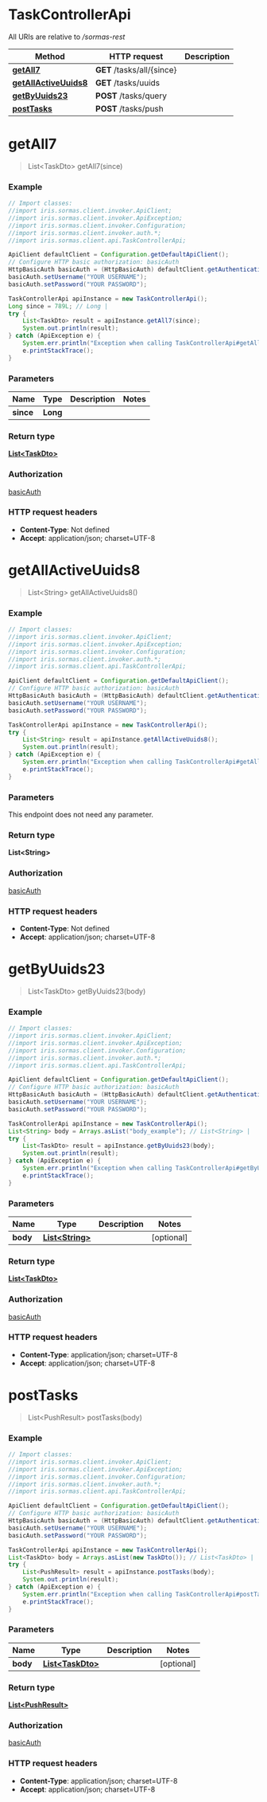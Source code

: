 # TaskControllerApi

All URIs are relative to */sormas-rest*

Method | HTTP request | Description
------------- | ------------- | -------------
[**getAll7**](TaskControllerApi.md#getAll7) | **GET** /tasks/all/{since} | 
[**getAllActiveUuids8**](TaskControllerApi.md#getAllActiveUuids8) | **GET** /tasks/uuids | 
[**getByUuids23**](TaskControllerApi.md#getByUuids23) | **POST** /tasks/query | 
[**postTasks**](TaskControllerApi.md#postTasks) | **POST** /tasks/push | 

<a name="getAll7"></a>
# **getAll7**
> List&lt;TaskDto&gt; getAll7(since)



### Example
```java
// Import classes:
//import iris.sormas.client.invoker.ApiClient;
//import iris.sormas.client.invoker.ApiException;
//import iris.sormas.client.invoker.Configuration;
//import iris.sormas.client.invoker.auth.*;
//import iris.sormas.client.api.TaskControllerApi;

ApiClient defaultClient = Configuration.getDefaultApiClient();
// Configure HTTP basic authorization: basicAuth
HttpBasicAuth basicAuth = (HttpBasicAuth) defaultClient.getAuthentication("basicAuth");
basicAuth.setUsername("YOUR USERNAME");
basicAuth.setPassword("YOUR PASSWORD");

TaskControllerApi apiInstance = new TaskControllerApi();
Long since = 789L; // Long | 
try {
    List<TaskDto> result = apiInstance.getAll7(since);
    System.out.println(result);
} catch (ApiException e) {
    System.err.println("Exception when calling TaskControllerApi#getAll7");
    e.printStackTrace();
}
```

### Parameters

Name | Type | Description  | Notes
------------- | ------------- | ------------- | -------------
 **since** | **Long**|  |

### Return type

[**List&lt;TaskDto&gt;**](TaskDto.md)

### Authorization

[basicAuth](../README.md#basicAuth)

### HTTP request headers

 - **Content-Type**: Not defined
 - **Accept**: application/json; charset=UTF-8

<a name="getAllActiveUuids8"></a>
# **getAllActiveUuids8**
> List&lt;String&gt; getAllActiveUuids8()



### Example
```java
// Import classes:
//import iris.sormas.client.invoker.ApiClient;
//import iris.sormas.client.invoker.ApiException;
//import iris.sormas.client.invoker.Configuration;
//import iris.sormas.client.invoker.auth.*;
//import iris.sormas.client.api.TaskControllerApi;

ApiClient defaultClient = Configuration.getDefaultApiClient();
// Configure HTTP basic authorization: basicAuth
HttpBasicAuth basicAuth = (HttpBasicAuth) defaultClient.getAuthentication("basicAuth");
basicAuth.setUsername("YOUR USERNAME");
basicAuth.setPassword("YOUR PASSWORD");

TaskControllerApi apiInstance = new TaskControllerApi();
try {
    List<String> result = apiInstance.getAllActiveUuids8();
    System.out.println(result);
} catch (ApiException e) {
    System.err.println("Exception when calling TaskControllerApi#getAllActiveUuids8");
    e.printStackTrace();
}
```

### Parameters
This endpoint does not need any parameter.

### Return type

**List&lt;String&gt;**

### Authorization

[basicAuth](../README.md#basicAuth)

### HTTP request headers

 - **Content-Type**: Not defined
 - **Accept**: application/json; charset=UTF-8

<a name="getByUuids23"></a>
# **getByUuids23**
> List&lt;TaskDto&gt; getByUuids23(body)



### Example
```java
// Import classes:
//import iris.sormas.client.invoker.ApiClient;
//import iris.sormas.client.invoker.ApiException;
//import iris.sormas.client.invoker.Configuration;
//import iris.sormas.client.invoker.auth.*;
//import iris.sormas.client.api.TaskControllerApi;

ApiClient defaultClient = Configuration.getDefaultApiClient();
// Configure HTTP basic authorization: basicAuth
HttpBasicAuth basicAuth = (HttpBasicAuth) defaultClient.getAuthentication("basicAuth");
basicAuth.setUsername("YOUR USERNAME");
basicAuth.setPassword("YOUR PASSWORD");

TaskControllerApi apiInstance = new TaskControllerApi();
List<String> body = Arrays.asList("body_example"); // List<String> | 
try {
    List<TaskDto> result = apiInstance.getByUuids23(body);
    System.out.println(result);
} catch (ApiException e) {
    System.err.println("Exception when calling TaskControllerApi#getByUuids23");
    e.printStackTrace();
}
```

### Parameters

Name | Type | Description  | Notes
------------- | ------------- | ------------- | -------------
 **body** | [**List&lt;String&gt;**](String.md)|  | [optional]

### Return type

[**List&lt;TaskDto&gt;**](TaskDto.md)

### Authorization

[basicAuth](../README.md#basicAuth)

### HTTP request headers

 - **Content-Type**: application/json; charset=UTF-8
 - **Accept**: application/json; charset=UTF-8

<a name="postTasks"></a>
# **postTasks**
> List&lt;PushResult&gt; postTasks(body)



### Example
```java
// Import classes:
//import iris.sormas.client.invoker.ApiClient;
//import iris.sormas.client.invoker.ApiException;
//import iris.sormas.client.invoker.Configuration;
//import iris.sormas.client.invoker.auth.*;
//import iris.sormas.client.api.TaskControllerApi;

ApiClient defaultClient = Configuration.getDefaultApiClient();
// Configure HTTP basic authorization: basicAuth
HttpBasicAuth basicAuth = (HttpBasicAuth) defaultClient.getAuthentication("basicAuth");
basicAuth.setUsername("YOUR USERNAME");
basicAuth.setPassword("YOUR PASSWORD");

TaskControllerApi apiInstance = new TaskControllerApi();
List<TaskDto> body = Arrays.asList(new TaskDto()); // List<TaskDto> | 
try {
    List<PushResult> result = apiInstance.postTasks(body);
    System.out.println(result);
} catch (ApiException e) {
    System.err.println("Exception when calling TaskControllerApi#postTasks");
    e.printStackTrace();
}
```

### Parameters

Name | Type | Description  | Notes
------------- | ------------- | ------------- | -------------
 **body** | [**List&lt;TaskDto&gt;**](TaskDto.md)|  | [optional]

### Return type

[**List&lt;PushResult&gt;**](PushResult.md)

### Authorization

[basicAuth](../README.md#basicAuth)

### HTTP request headers

 - **Content-Type**: application/json; charset=UTF-8
 - **Accept**: application/json; charset=UTF-8

